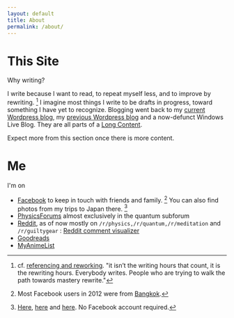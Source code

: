 ```yaml
---
layout: default
title: About
permalink: /about/ 
---
```


# This Site

Why writing?

I write because I want to read, to repeat myself less, and to improve by rewriting. [^1] I imagine most things I write to be drafts in progress, toward something
I have yet to recognize. Blogging went back to my [current Wordpress blog](https://ninnatdangniam.wordpress.com/),
 my [previous Wordpress blog](https://truecrimson.wordpress.com/) and a now-defunct Windows Live Blog. 
 They are all parts of a [Long Content](http://www.gwern.net/About#long-content). 

Expect more from this section once there is more content.

# Me

I'm on

* [Facebook](https://www.facebook.com/ninnattom.dangniam) to keep in touch with friends and family. [^2] You can also find photos from my trips to Japan there. [^3]
* [PhysicsForums](https://www.physicsforums.com/members/truecrimson.187431/) almost exclusively in the quantum subforum
* [Reddit](https://www.reddit.com/user/WhataBeautifulPodunk/), as of now mostly on `/r/physics,/r/quantum,/r/meditation` and `/r/guiltygear` : [Reddit comment visualizer](http://www.roadtolarissa.com/javascript/reddit-comment-visualizer/)
* [Goodreads](https://www.goodreads.com/user/show/7160064-tom)
* [MyAnimeList](http://myanimelist.net/profile/Truecrimson)

[^1]: cf. [referencing and reworking](http://www.ribbonfarm.com/2011/08/19/the-calculus-of-grit/).
 "it isn’t the writing hours that count, it is the rewriting hours. Everybody writes. People who are trying to walk the path towards mastery rewrite."
 
[^2]: Most Facebook users in 2012 were from [Bangkok](http://www.socialbakers.com/blog/647-top-10-biggest-facebook-cities). 
 
[^3]: [Here](https://www.facebook.com/media/set/?set=a.10201749614276675.1073741826.1070560473&type=1&l=4c5c830019), 
[here](https://www.facebook.com/media/set/?set=a.10201846392056059.1073741827.1070560473&type=1&l=a5d063b540) and 
[here](https://www.facebook.com/media/set/?set=a.10205081079001211.1073741833.1070560473&type=1&l=b67b910f93). No Facebook account required.